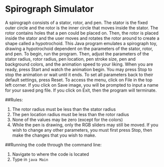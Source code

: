 # Spirograph Simulator 

 A spirograph consists of a stator, rotor, and pen. The stator is the fixed outer circle and the rotor is the inner circle that moves inside the stator. The rotor contains holes that a pen could be placed on. Then, the rotor is placed inside the stator and the user moves and rotates the rotor around to create a shape called a hypotrochoid. This Java program emulates a spirograph toy, drawing a hypotrochoid dependent on the parameters of the stator, rotor, and pen.
To begin, run the program. Then, adjust the parameters of the stator radius, rotor radius, pen location, pen stroke size, pen and background colors, and the animation speed to your liking. When you are ready, press Start and watch the animation begin. You may press Stop to stop the animation or wait until it ends. To set all parameters back to their default settings, press Reset.
To access the menu, click on File in the top left corner. If you click on Save image, you will be prompted to input a name for your saved png file. If you click on Exit, then the program will terminate.

##Rules:
1. The rotor radius must be less than the stator radius
2. The pen location radius must be less than the rotor radius
3. None of the values may be zero (except for the colors)
4. While the pen is drawing, only the RGB sliders may still be moved. If you wish to
change any other parameters, you must first press Stop, then make the changes that you wish to make.

##Running the code through the command line:
1. Navigate to where the code is located
2. Type in `java Main`
